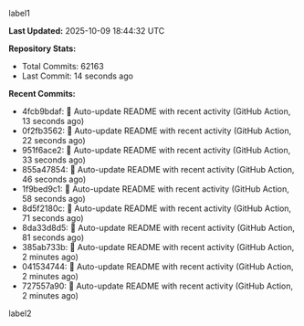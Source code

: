 
label1 
<!-- ACTIVITY_START -->
**Last Updated:** 2025-10-09 18:44:32 UTC

**Repository Stats:**
- Total Commits: 62163
- Last Commit: 14 seconds ago

**Recent Commits:**
- 4fcb9bdaf: 🤖 Auto-update README with recent activity (GitHub Action, 13 seconds ago)
- 0f2fb3562: 🤖 Auto-update README with recent activity (GitHub Action, 22 seconds ago)
- 951f6ace2: 🤖 Auto-update README with recent activity (GitHub Action, 33 seconds ago)
- 855a47854: 🤖 Auto-update README with recent activity (GitHub Action, 46 seconds ago)
- 1f9bed9c1: 🤖 Auto-update README with recent activity (GitHub Action, 58 seconds ago)
- 8d5f2180c: 🤖 Auto-update README with recent activity (GitHub Action, 71 seconds ago)
- 8da33d8d5: 🤖 Auto-update README with recent activity (GitHub Action, 81 seconds ago)
- 385ab733b: 🤖 Auto-update README with recent activity (GitHub Action, 2 minutes ago)
- 041534744: 🤖 Auto-update README with recent activity (GitHub Action, 2 minutes ago)
- 727557a90: 🤖 Auto-update README with recent activity (GitHub Action, 2 minutes ago)
<!-- ACTIVITY_END -->

label2
